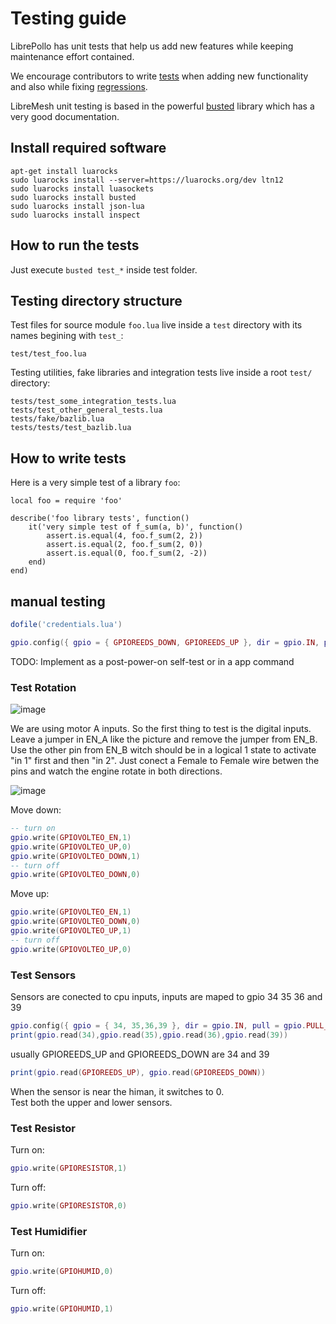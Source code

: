 # Testing guide

LibrePollo has unit tests that help us add new features while keeping maintenance effort contained.

We encourage contributors to write [tests](https://en.wikipedia.org/wiki/Unit_testing)  when adding new functionality and also while fixing [regressions](https://en.wikipedia.org/wiki/Regression_testing).

LibreMesh unit testing is based in the powerful [busted](https://lunarmodules.github.io/busted/) library which has a very good documentation.

## Install required software
```
apt-get install luarocks
sudo luarocks install --server=https://luarocks.org/dev ltn12
sudo luarocks install luasockets
sudo luarocks install busted
sudo luarocks install json-lua 
sudo luarocks install inspect
```
## How to run the tests

Just execute `busted test_*` inside test folder.

## Testing directory structure

Test files for source module `foo.lua` live inside a `test` directory with its names begining with `test_`:

```
test/test_foo.lua

```

Testing utilities, fake libraries and integration tests live inside a root `test/` directory:

```
tests/test_some_integration_tests.lua
tests/test_other_general_tests.lua
tests/fake/bazlib.lua
tests/tests/test_bazlib.lua
```

## How to write tests

Here is a very simple test of a library `foo`:
```[lua]
local foo = require 'foo'

describe('foo library tests', function()
    it('very simple test of f_sum(a, b)', function()
        assert.is.equal(4, foo.f_sum(2, 2))
        assert.is.equal(2, foo.f_sum(2, 0))
        assert.is.equal(0, foo.f_sum(2, -2))
    end)
end)
```
## manual testing
```lua
dofile('credentials.lua')

gpio.config({ gpio = { GPIOREEDS_DOWN, GPIOREEDS_UP }, dir = gpio.IN, pull = gpio.PULL_UP })

```
TODO: Implement as a post-power-on self-test or in a app command

### Test Rotation
![image](https://github.com/user-attachments/assets/a39c076b-b9ad-4b7d-841e-21c7bdefa4d4)

We are using motor A inputs. So the first thing to test is the digital inputs.
Leave  a jumper in EN_A like the picture and remove the jumper from EN_B.
Use the other pin from EN_B witch should be in a logical 1 state to activate "in 1" first and then "in 2". Just conect a Female to Female wire betwen the pins and watch the engine rotate in both directions. 

![image](https://github.com/user-attachments/assets/b765ac1c-f950-4181-acb7-85e7f522a67b)




Move down:
```lua
-- turn on
gpio.write(GPIOVOLTEO_EN,1)
gpio.write(GPIOVOLTEO_UP,0)
gpio.write(GPIOVOLTEO_DOWN,1)
-- turn off
gpio.write(GPIOVOLTEO_DOWN,0)
```

Move up:
```lua
gpio.write(GPIOVOLTEO_EN,1)
gpio.write(GPIOVOLTEO_DOWN,0)
gpio.write(GPIOVOLTEO_UP,1)
-- turn off
gpio.write(GPIOVOLTEO_UP,0)
```

### Test Sensors
Sensors are conected to cpu inputs, inputs are maped to gpio 34 35 36 and 39
```lua
gpio.config({ gpio = { 34, 35,36,39 }, dir = gpio.IN, pull = gpio.PULL_UP })
print(gpio.read(34),gpio.read(35),gpio.read(36),gpio.read(39))
```
usually GPIOREEDS_UP and GPIOREEDS_DOWN are 34 and 39
```lua
print(gpio.read(GPIOREEDS_UP), gpio.read(GPIOREEDS_DOWN))
```

When the sensor is near the himan, it switches to 0.  
Test both the upper and lower sensors.

### Test Resistor

Turn on:
```lua
gpio.write(GPIORESISTOR,1)
```

Turn off:
```lua
gpio.write(GPIORESISTOR,0)
```

### Test Humidifier

Turn on:
```lua
gpio.write(GPIOHUMID,0)
```

Turn off:
```lua
gpio.write(GPIOHUMID,1)
```
